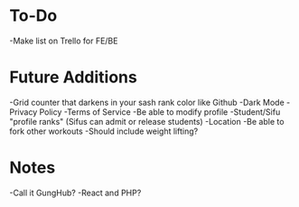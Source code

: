 # To-Do
-Make list on Trello for FE/BE

# Future Additions
-Grid counter that darkens in your sash rank color like Github
-Dark Mode
-Privacy Policy
-Terms of Service
-Be able to modify profile
-Student/Sifu "profile ranks" (Sifus can admit or release students)
-Location
-Be able to fork other workouts
-Should include weight lifting?

# Notes
-Call it GungHub?
-React and PHP?
